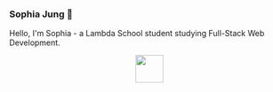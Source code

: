 ### Sophia Jung 👋



Hello, I'm Sophia - a Lambda School student studying Full-Stack Web Development. 

<p align="center" >
  <img src="https://www.hipsthetic.com/wp-content/uploads/2016/03/80s-Computer.gif" width="50px">

<!--
**sophiasagan/sophiasagan** is a ✨ _special_ ✨ repository because its `README.md` (this file) appears on your GitHub profile.

Here are some ideas to get you started:

- 🔭 I’m currently working on ...
- 🌱 I’m currently learning ...
- 👯 I’m looking to collaborate on ...
- 🤔 I’m looking for help with ...
- 💬 Ask me about ...
- 📫 How to reach me: ...
- 😄 Pronouns: ...
- ⚡ Fun fact: ...
-->
